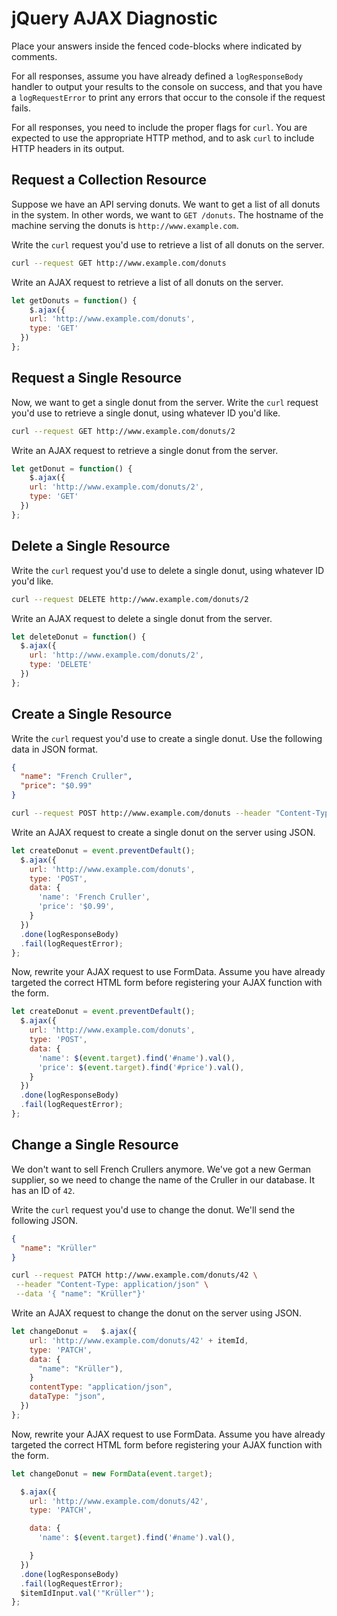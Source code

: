 # jQuery AJAX Diagnostic

Place your answers inside the fenced code-blocks where indicated by comments.

For all responses,  assume you have already defined a `logResponseBody` handler
to output your results to the console on success, and that you have a
`logRequestError` to print any errors that occur to the console if the request
fails.

For all responses, you need to include the proper flags for `curl`. You are
expected to use the appropriate HTTP method, and to ask `curl` to include HTTP
headers in its output.

## Request a Collection Resource

Suppose we have an API serving donuts. We want to get a list of all donuts in
the system. In other words, we want to `GET /donuts`. The hostname of the
machine serving the donuts is `http://www.example.com`.

Write the `curl` request you'd use to retrieve a list of all donuts on the
server.

```sh
curl --request GET http://www.example.com/donuts
```

Write an AJAX request to retrieve a list of all donuts on the server.

```js
let getDonuts = function() {
    $.ajax({
    url: 'http://www.example.com/donuts',
    type: 'GET'
  })
};
```

## Request a Single Resource

Now, we want to get a single donut from the server. Write the `curl` request
you'd use to retrieve a single donut, using whatever ID you'd like.

```sh
curl --request GET http://www.example.com/donuts/2
```

Write an AJAX request to retrieve a single donut from the server.

```js
let getDonut = function() {
    $.ajax({
    url: 'http://www.example.com/donuts/2',
    type: 'GET'
  })
};
```

## Delete a Single Resource

Write the `curl` request you'd use to delete a single donut, using whatever ID
you'd like.

```sh
curl --request DELETE http://www.example.com/donuts/2
```

Write an AJAX request to delete a single donut from the server.

```js
let deleteDonut = function() {
  $.ajax({
    url: 'http://www.example.com/donuts/2',
    type: 'DELETE'
  })
};

```

## Create a Single Resource

Write the `curl` request you'd use to create a single donut. Use the following
data in JSON format.

```json
{
  "name": "French Cruller",
  "price": "$0.99"
}
```

```sh
curl --request POST http://www.example.com/donuts --header "Content-Type: application/json" --data '{ "name": "French Cruller", "price": "$0.99" }'


```

Write an AJAX request to create a single donut on the server using JSON.

```js
let createDonut = event.preventDefault();
  $.ajax({
    url: 'http://www.example.com/donuts',
    type: 'POST',
    data: {
      'name': 'French Cruller',
      'price': '$0.99',
    }
  })
  .done(logResponseBody)
  .fail(logRequestError);
};
```

Now, rewrite your AJAX request to use FormData. Assume you have already targeted
the correct HTML form before registering your AJAX function with the form.

```js
let createDonut = event.preventDefault();
  $.ajax({
    url: 'http://www.example.com/donuts',
    type: 'POST',
    data: {
      'name': $(event.target).find('#name').val(),
      'price': $(event.target).find('#price').val(),
    }
  })
  .done(logResponseBody)
  .fail(logRequestError);
};
```

## Change a Single Resource

We don't want to sell French Crullers anymore. We've got a new German supplier,
so we need to change the name of the Cruller in our database. It has an ID of
`42`.

Write the `curl` request you'd use to change the donut. We'll send the following
JSON.

```json
{
  "name": "Krüller"
}
```

```sh
curl --request PATCH http://www.example.com/donuts/42 \
 --header "Content-Type: application/json" \
 --data '{ "name": "Krüller"}'

```

Write an AJAX request to change the donut on the server using JSON.

```js
let changeDonut =   $.ajax({
    url: 'http://www.example.com/donuts/42' + itemId,
    type: 'PATCH',
    data: {
      "name": "Krüller"),
    }
    contentType: "application/json",
    dataType: "json",
  })
};
```

Now, rewrite your AJAX request to use FormData. Assume you have already targeted
the correct HTML form before registering your AJAX function with the form.

```js
let changeDonut = new FormData(event.target);

  $.ajax({
    url: 'http://www.example.com/donuts/42',
    type: 'PATCH',

    data: {
      'name': $(event.target).find('#name').val(),

    }
  })
  .done(logResponseBody)
  .fail(logRequestError);
  $itemIdInput.val('"Krüller"');
};
```
